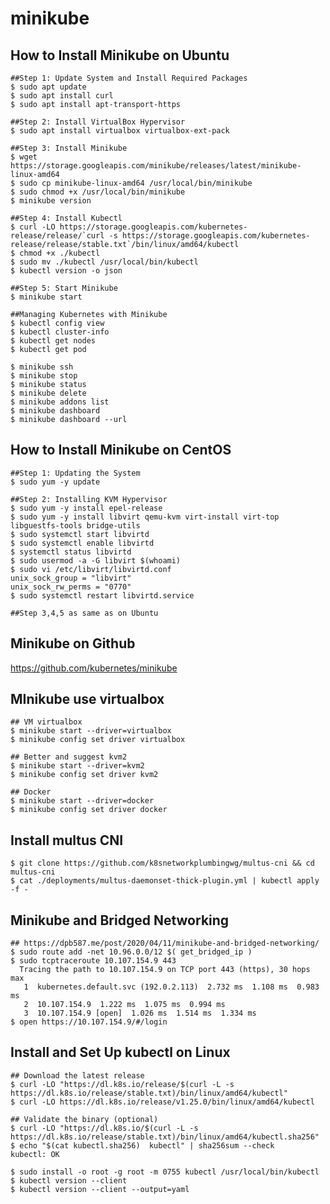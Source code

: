 minikube
========

## How to Install Minikube on Ubuntu

    ##Step 1: Update System and Install Required Packages
    $ sudo apt update
    $ sudo apt install curl
    $ sudo apt install apt-transport-https

    ##Step 2: Install VirtualBox Hypervisor
    $ sudo apt install virtualbox virtualbox-ext-pack

    ##Step 3: Install Minikube
    $ wget https://storage.googleapis.com/minikube/releases/latest/minikube-linux-amd64
    $ sudo cp minikube-linux-amd64 /usr/local/bin/minikube
    $ sudo chmod +x /usr/local/bin/minikube
    $ minikube version

    ##Step 4: Install Kubectl
    $ curl -LO https://storage.googleapis.com/kubernetes-release/release/`curl -s https://storage.googleapis.com/kubernetes-release/release/stable.txt`/bin/linux/amd64/kubectl
    $ chmod +x ./kubectl
    $ sudo mv ./kubectl /usr/local/bin/kubectl
    $ kubectl version -o json

    ##Step 5: Start Minikube
    $ minikube start

    ##Managing Kubernetes with Minikube
    $ kubectl config view
    $ kubectl cluster-info
    $ kubectl get nodes
    $ kubectl get pod

    $ minikube ssh
    $ minikube stop
    $ minikube status
    $ minikube delete
    $ minikube addons list
    $ minikube dashboard
    $ minikube dashboard --url

## How to Install Minikube on CentOS

    ##Step 1: Updating the System
    $ sudo yum -y update

    ##Step 2: Installing KVM Hypervisor
    $ sudo yum -y install epel-release
    $ sudo yum -y install libvirt qemu-kvm virt-install virt-top libguestfs-tools bridge-utils
    $ sudo systemctl start libvirtd
    $ sudo systemctl enable libvirtd
    $ systemctl status libvirtd
    $ sudo usermod -a -G libvirt $(whoami)
    $ sudo vi /etc/libvirt/libvirtd.conf
    unix_sock_group = "libvirt"
    unix_sock_rw_perms = "0770"
    $ sudo systemctl restart libvirtd.service

    ##Step 3,4,5 as same as on Ubuntu

## Minikube on Github
   https://github.com/kubernetes/minikube

## MInikube use virtualbox

    ## VM virtualbox
    $ minikube start --driver=virtualbox
    $ minikube config set driver virtualbox

    ## Better and suggest kvm2
    $ minikube start --driver=kvm2
    $ minikube config set driver kvm2

    ## Docker
    $ minikube start --driver=docker
    $ minikube config set driver docker

## Install multus CNI

    $ git clone https://github.com/k8snetworkplumbingwg/multus-cni && cd multus-cni
    $ cat ./deployments/multus-daemonset-thick-plugin.yml | kubectl apply -f -

## Minikube and Bridged Networking

    ## https://dpb587.me/post/2020/04/11/minikube-and-bridged-networking/
    $ sudo route add -net 10.96.0.0/12 $( get_bridged_ip )
    $ sudo tcptraceroute 10.107.154.9 443
      Tracing the path to 10.107.154.9 on TCP port 443 (https), 30 hops max
       1  kubernetes.default.svc (192.0.2.113)  2.732 ms  1.108 ms  0.983 ms
       2  10.107.154.9  1.222 ms  1.075 ms  0.994 ms
       3  10.107.154.9 [open]  1.026 ms  1.514 ms  1.334 ms
    $ open https://10.107.154.9/#/login

## Install and Set Up kubectl on Linux

    ## Download the latest release
    $ curl -LO "https://dl.k8s.io/release/$(curl -L -s https://dl.k8s.io/release/stable.txt)/bin/linux/amd64/kubectl"
    $ curl -LO https://dl.k8s.io/release/v1.25.0/bin/linux/amd64/kubectl

    ## Validate the binary (optional)
    $ curl -LO "https://dl.k8s.io/$(curl -L -s https://dl.k8s.io/release/stable.txt)/bin/linux/amd64/kubectl.sha256"
    $ echo "$(cat kubectl.sha256)  kubectl" | sha256sum --check
    kubectl: OK

    $ sudo install -o root -g root -m 0755 kubectl /usr/local/bin/kubectl
    $ kubectl version --client
    $ kubectl version --client --output=yaml
